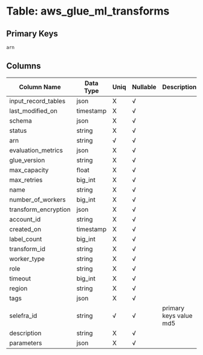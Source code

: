 # Table: aws_glue_ml_transforms

## Primary Keys 

```
arn
```


## Columns 

|  Column Name   |  Data Type  | Uniq | Nullable | Description | 
|  ----  | ----  | ----  | ----  | ---- | 
| input_record_tables | json | X | √ |  | 
| last_modified_on | timestamp | X | √ |  | 
| schema | json | X | √ |  | 
| status | string | X | √ |  | 
| arn | string | √ | √ |  | 
| evaluation_metrics | json | X | √ |  | 
| glue_version | string | X | √ |  | 
| max_capacity | float | X | √ |  | 
| max_retries | big_int | X | √ |  | 
| name | string | X | √ |  | 
| number_of_workers | big_int | X | √ |  | 
| transform_encryption | json | X | √ |  | 
| account_id | string | X | √ |  | 
| created_on | timestamp | X | √ |  | 
| label_count | big_int | X | √ |  | 
| transform_id | string | X | √ |  | 
| worker_type | string | X | √ |  | 
| role | string | X | √ |  | 
| timeout | big_int | X | √ |  | 
| region | string | X | √ |  | 
| tags | json | X | √ |  | 
| selefra_id | string | √ | √ | primary keys value md5 | 
| description | string | X | √ |  | 
| parameters | json | X | √ |  | 


